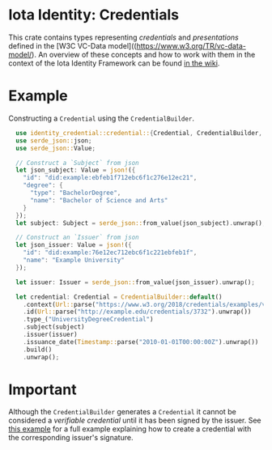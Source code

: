 # Iota Identity: Credentials 

This crate contains types representing *credentials* and *presentations* defined in the [W3C VC-Data model]((https://www.w3.org/TR/vc-data-model/). An overview of these concepts and how to work with them in the context of the Iota Identity Framework can be found [in the wiki](https://wiki.iota.org/identity.rs/concepts/verifiable_credentials/overview). 


# Example
Constructing a `Credential` using the `CredentialBuilder`. 

```rust 
  use identity_credential::credential::{Credential, CredentialBuilder, Subject, Issuer};
  use serde_json::json;
  use serde_json::Value;

  // Construct a `Subject` from json
  let json_subject: Value = json!({
    "id": "did:example:ebfeb1f712ebc6f1c276e12ec21",
    "degree": {
      "type": "BachelorDegree",
      "name": "Bachelor of Science and Arts"
    }
  });
  let subject: Subject = serde_json::from_value(json_subject).unwrap();

  // Construct an `Issuer` from json
  let json_issuer: Value = json!({
    "id": "did:example:76e12ec712ebc6f1c221ebfeb1f",
    "name": "Example University"
  });

  let issuer: Issuer = serde_json::from_value(json_issuer).unwrap();

  let credential: Credential = CredentialBuilder::default()
    .context(Url::parse("https://www.w3.org/2018/credentials/examples/v1").unwrap())
    .id(Url::parse("http://example.edu/credentials/3732").unwrap())
    .type_("UniversityDegreeCredential")
    .subject(subject)
    .issuer(issuer)
    .issuance_date(Timestamp::parse("2010-01-01T00:00:00Z").unwrap())
    .build()
    .unwrap();

```
# Important 
Although the `CredentialBuilder` generates a `Credential` it cannot be considered a *verifiable credential* until it has been signed by the issuer. See [this example](https://github.com/iotaledger/identity.rs/blob/support/v0.5/examples/account/create_vc.rs) for a full example explaining how to create a credential with the corresponding issuer's signature. 


